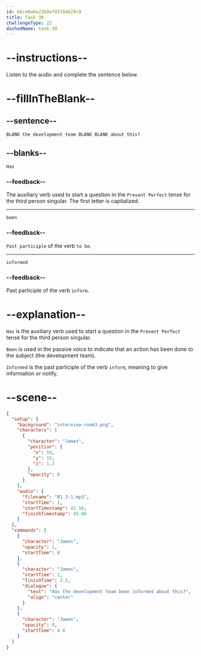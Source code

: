 ```yaml
---
id: 66ce0a0a23b8ef03784b29c9
title: Task 30
challengeType: 22
dashedName: task-30
---
```

<!-- (Audio) James: Has the development team been informed about this? -->

# --instructions--

Listen to the audio and complete the sentence below.

# --fillInTheBlank--

## --sentence--

`BLANK the development team BLANK BLANK about this?`

## --blanks--

`Has`

### --feedback--

The auxiliary verb used to start a question in the `Present Perfect` tense for the third person singular. The first letter is capitalized.

---

`been`

### --feedback--

`Past participle` of the verb `to be`.

---

`informed`

### --feedback--

Past participle of the verb `inform`.

# --explanation--

`Has` is the auxiliary verb used to start a question in the `Present Perfect` tense for the third person singular.

`Been` is used in the passive voice to indicate that an action has been done to the subject (the development team).

`Informed` is the past participle of the verb `inform`, meaning to give information or notify.

# --scene--

```json
{
  "setup": {
    "background": "interview-room3.png",
    "characters": [
      {
        "character": "James",
        "position": {
          "x": 50,
          "y": 15,
          "z": 1.2
        },
        "opacity": 0
      }
    ],
    "audio": {
      "filename": "B1_3-1.mp3",
      "startTime": 1,
      "startTimestamp": 42.56,
      "finishTimestamp": 45.06
    }
  },
  "commands": [
    {
      "character": "James",
      "opacity": 1,
      "startTime": 0
    },
    {
      "character": "James",
      "startTime": 1,
      "finishTime": 3.5,
      "dialogue": {
        "text": "Has the development team been informed about this?",
        "align": "center"
      }
    },
    {
      "character": "James",
      "opacity": 0,
      "startTime": 4.0
    }
  ]
}
```
